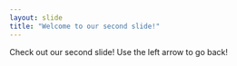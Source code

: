 ```yaml
---
layout: slide
title: "Welcome to our second slide!"
---
```

Check out our second slide!
Use the left arrow to go back!

